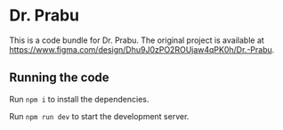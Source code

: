 
  # Dr. Prabu

  This is a code bundle for Dr. Prabu. The original project is available at https://www.figma.com/design/Dhu9J0zPO2ROUjaw4qPK0h/Dr.-Prabu.

  ## Running the code

  Run `npm i` to install the dependencies.

  Run `npm run dev` to start the development server.
  